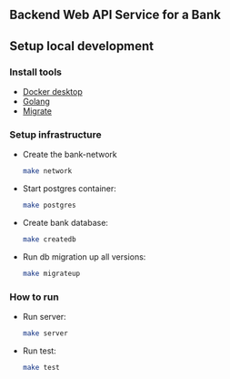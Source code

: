 ## Backend Web API Service for a Bank

## Setup local development

### Install tools

- [Docker desktop](https://www.docker.com/products/docker-desktop)
- [Golang](https://golang.org/)
- [Migrate](https://github.com/golang-migrate/migrate/tree/master/cmd/migrate)

### Setup infrastructure

- Create the bank-network

    ``` bash
    make network
    ```

- Start postgres container:

    ```bash
    make postgres
    ```

- Create bank database:

    ```bash
    make createdb
    ```

- Run db migration up all versions:

    ```bash
    make migrateup
    ```

### How to run

- Run server:

    ```bash
    make server
    ```

- Run test:

    ```bash
    make test
    ```
